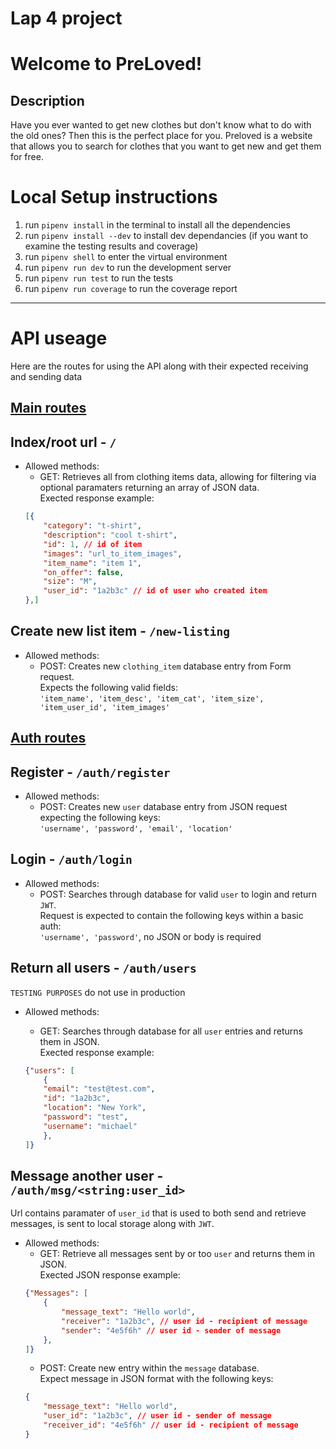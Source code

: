 # Lap 4 project

# Welcome to PreLoved! 

## Description
Have you ever wanted to get new clothes but don't know what to do with the old ones? Then this is the perfect place for you. Preloved is a website that allows you to search for clothes that you want to get new and get them for free.

# Local Setup instructions

1. run `pipenv install` in the terminal to install all the dependencies
2. run `pipenv install --dev` to install dev dependancies (if you want to examine the testing results and coverage)
3. run `pipenv shell` to enter the virtual environment
4. run `pipenv run dev` to run the development server
5. run `pipenv run test` to run the tests
6. run `pipenv run coverage` to run the coverage report


<hr>

# API useage
Here are the routes for using the API along with their expected receiving and sending data

## <ins>Main routes</ins>

## Index/root url - `/`
- Allowed methods:  
    - GET: Retrieves all from clothing items data, allowing for filtering via optional paramaters returning an array of JSON data. 
    <br> Exected response example: <br> 
    ```JSON
    [{
        "category": "t-shirt",
        "description": "cool t-shirt",
        "id": 1, // id of item
        "images": "url_to_item_images",
        "item_name": "item 1",
        "on_offer": false,
        "size": "M",
        "user_id": "1a2b3c" // id of user who created item
    },]
    ```

## Create new list item - `/new-listing`
- Allowed methods: 
    - POST: Creates new `clothing_item` database entry from Form request. 
    <br>Expects the following valid fields:  <br> 
    `'item_name', 'item_desc', 'item_cat', 'item_size', 'item_user_id', 'item_images'`

## <ins>Auth routes</ins>

## Register - `/auth/register`
- Allowed methods:  
    - POST: Creates new `user` database entry from JSON request expecting the following keys: <br> 
    `'username', 'password', 'email', 'location'`

## Login - `/auth/login`
- Allowed methods:  
    - POST: Searches through database for valid `user` to login and return `JWT`. 
    <br> Request is expected to contain the following keys within a basic auth: <br> 
    `'username', 'password'`, no JSON or body is required


## Return all users - `/auth/users`
`TESTING PURPOSES` do not use in production
- Allowed methods:  
    - GET: Searches through database for all `user` entries and returns them in JSON.  <br> Exected response example: <br> 

    ```JSON
    {"users": [
        {
        "email": "test@test.com",
        "id": "1a2b3c",
        "location": "New York",
        "password": "test",
        "username": "michael"
        },
    ]}
    ```

## Message another user - `/auth/msg/<string:user_id>`
Url contains paramater of `user_id` that is used to both send and retrieve messages, is sent to local storage along with `JWT`.

- Allowed methods:  
    - GET: Retrieve all messages sent by or too `user` and returns them in JSON.  
    Exected JSON response example: <br> 
    ```JSON
    {"Messages": [
		{
			"message_text": "Hello world",
			"receiver": "1a2b3c", // user id - recipient of message
			"sender": "4e5f6h" // user id - sender of message
		},
    ]}
    ```
    - POST: Create new entry within the `message` database.
    <br> Expect message in JSON format with the following keys: <br> 
    ```JSON
    {
        "message_text": "Hello world",
        "user_id": "1a2b3c", // user id - sender of message
        "receiver_id": "4e5f6h" // user id - recipient of message
    }
    ```